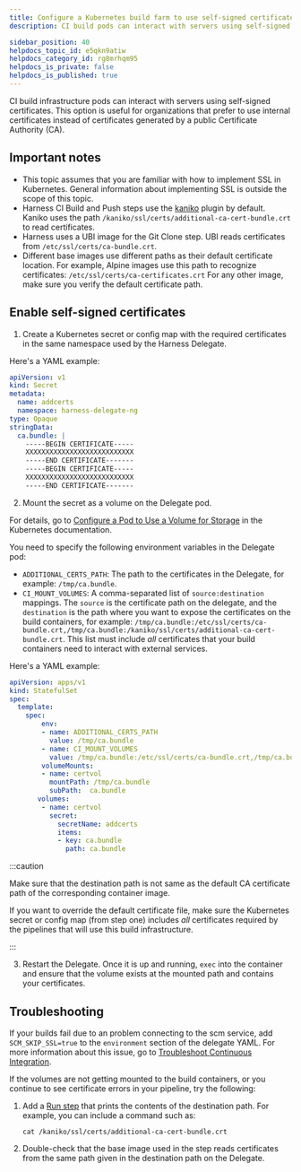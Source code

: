 ```yaml
---
title: Configure a Kubernetes build farm to use self-signed certificates
description: CI build pods can interact with servers using self-signed certificates.

sidebar_position: 40
helpdocs_topic_id: e5qkn9atiw
helpdocs_category_id: rg8mrhqm95
helpdocs_is_private: false
helpdocs_is_published: true
---
```


CI build infrastructure pods can interact with servers using self-signed certificates. This option is useful for organizations that prefer to use internal certificates instead of certificates generated by a public Certificate Authority (CA).

## Important notes

* This topic assumes that you are familiar with how to implement SSL in Kubernetes. General information about implementing SSL is outside the scope of this topic.
* Harness CI Build and Push steps use the [kaniko](https://github.com/GoogleContainerTools/kaniko) plugin by default. Kaniko uses the path `/kaniko/ssl/certs/additional-ca-cert-bundle.crt` to read certificates.
* Harness uses a UBI image for the Git Clone step. UBI reads certificates from `/etc/ssl/certs/ca-bundle.crt`.
* Different base images use different paths as their default certificate location. For example, Alpine images use this path to recognize certificates: `/etc/ssl/certs/ca-certificates.crt` For any other image, make sure you verify the default certificate path.

## Enable self-signed certificates

1. Create a Kubernetes secret or config map with the required certificates in the same namespace used by the Harness Delegate.

Here's a YAML example:

```yaml
apiVersion: v1  
kind: Secret  
metadata:  
  name: addcerts  
  namespace: harness-delegate-ng  
type: Opaque  
stringData:                             
  ca.bundle: |  
    -----BEGIN CERTIFICATE-----  
    XXXXXXXXXXXXXXXXXXXXXXXXXXX  
    -----END CERTIFICATE-------  
    -----BEGIN CERTIFICATE-----  
    XXXXXXXXXXXXXXXXXXXXXXXXXXX  
    -----END CERTIFICATE-------
```

2. Mount the secret as a volume on the Delegate pod.

For details, go to [Configure a Pod to Use a Volume for Storage](https://kubernetes.io/docs/tasks/configure-pod-container/configure-volume-storage/) in the Kubernetes documentation.

You need to specify the following environment variables in the Delegate pod:

* `ADDITIONAL_CERTS_PATH`: The path to the certificates in the Delegate, for example: `/tmp/ca.bundle`.
* `CI_MOUNT_VOLUMES`: A comma-separated list of `source:destination` mappings. The `source` is the certificate path on the delegate, and the `destination` is the path where you want to expose the certificates on the build containers, for example: `/tmp/ca.bundle:/etc/ssl/certs/ca-bundle.crt,/tmp/ca.bundle:/kaniko/ssl/certs/additional-ca-cert-bundle.crt`.
This list must include *all* certificates that your build containers need to interact with external services.

Here's a YAML example:

```yaml
apiVersion: apps/v1  
kind: StatefulSet  
spec:  
  template:  
    spec:  
        env:  
        - name: ADDITIONAL_CERTS_PATH  
          value: /tmp/ca.bundle  
        - name: CI_MOUNT_VOLUMES  
          value: /tmp/ca.bundle:/etc/ssl/certs/ca-bundle.crt,/tmp/ca.bundle:/kaniko/ssl/certs/additional-ca-cert-bundle.crt  
        volumeMounts:  
        - name: certvol  
          mountPath: /tmp/ca.bundle  
          subPath:  ca.bundle 
       volumes:  
        - name: certvol  
          secret:  
            secretName: addcerts  
            items:  
            - key: ca.bundle  
              path: ca.bundle
```

:::caution

Make sure that the destination path is not same as the default CA certificate path of the corresponding container image.

If you want to override the default certificate file, make sure the Kubernetes secret or config map (from step one) includes *all* certificates required by the pipelines that will use this build infrastructure.

:::

3. Restart the Delegate. Once it is up and running, `exec` into the container and ensure that the volume exists at the mounted path and contains your certificates.

## Troubleshooting

If your builds fail due to an problem connecting to the scm service, add `SCM_SKIP_SSL=true` to the `environment` section of the delegate YAML. For more information about this issue, go to [Troubleshoot Continuous Integration](../../../troubleshoot/troubleshooting-ci.md).

If the volumes are not getting mounted to the build containers, or you continue to see certificate errors in your pipeline, try the following:

1. Add a [Run step](../../run-ci-scripts/run-a-script-in-a-ci-stage.md) that prints the contents of the destination path. For example, you can include a command such as:

   ```
   cat /kaniko/ssl/certs/additional-ca-cert-bundle.crt
   ```

2. Double-check that the base image used in the step reads certificates from the same path given in the destination path on the Delegate.
